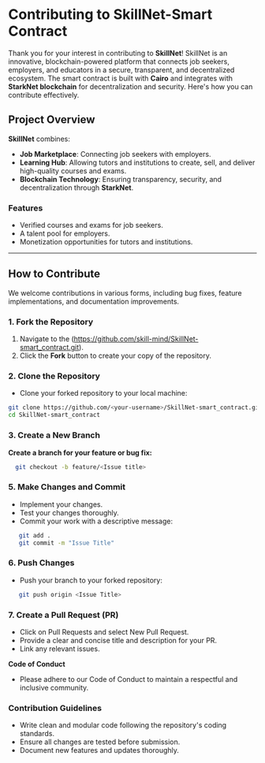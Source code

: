 

# Contributing to SkillNet-Smart Contract

Thank you for your interest in contributing to **SkillNet**! SkillNet is an innovative, blockchain-powered platform that connects job seekers, employers, and educators in a secure, transparent, and decentralized ecosystem. The smart contract is built with **Cairo** and integrates with **StarkNet blockchain** for decentralization and security. Here's how you can contribute effectively.

## Project Overview

**SkillNet** combines:
- **Job Marketplace**: Connecting job seekers with employers.
- **Learning Hub**: Allowing tutors and institutions to create, sell, and deliver high-quality courses and exams.
- **Blockchain Technology**: Ensuring transparency, security, and decentralization through **StarkNet**.

### Features
- Verified courses and exams for job seekers.
- A talent pool for employers.
- Monetization opportunities for tutors and institutions.

---

## How to Contribute

We welcome contributions in various forms, including bug fixes, feature implementations, and documentation improvements.

### 1. Fork the Repository
1. Navigate to the 
(https://github.com/skill-mind/SkillNet-smart_contract.git).
2. Click the **Fork** button to create your copy of the repository.

### 2. Clone the Repository
- Clone your forked repository to your local machine:
```bash
git clone https://github.com/<your-username>/SkillNet-smart_contract.git
cd SkillNet-smart_contract
```


### 3. Create a New Branch

**Create a branch for your feature or bug fix:**
```bash
  git checkout -b feature/<Issue title>
```

### 5. Make Changes and Commit

- Implement your changes.
- Test your changes thoroughly.
- Commit your work with a descriptive message:

```bash
   git add .
   git commit -m "Issue Title"
```

### 6. Push Changes
 - Push your branch to your forked repository:

```bash
   git push origin <Issue Title>
```

### 7. Create a Pull Request (PR)

- Click on Pull Requests and select New Pull Request.
- Provide a clear and concise title and description for your PR.
- Link any relevant issues.

**Code of Conduct**

- Please adhere to our Code of Conduct to maintain a respectful and inclusive community.

### Contribution Guidelines
- Write clean and modular code following the repository's coding standards.
- Ensure all changes are tested before submission.
- Document new features and updates thoroughly.
